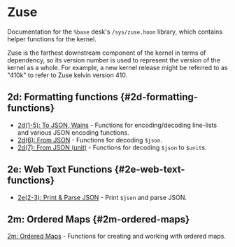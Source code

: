 # Zuse

Documentation for the `%base` desk's `/sys/zuse.hoon` library, which contains helper functions for the kernel.

Zuse is the farthest downstream component of the kernel in terms of dependency, so its version number is used to represent the version of the kernel as a whole. For example, a new kernel release might be referred to as "410k" to refer to Zuse kelvin version 410.

## 2d: Formatting functions {#2d-formatting-functions}

- [2d(1-5): To JSON, Wains](2d_1-5.md) - Functions for encoding/decoding line-lists and various JSON encoding functions.
- [2d(6): From JSON](2d_6.md) - Functions for decoding `$json`.
- [2d(7): From JSON (unit)](2d_7.md) - Functions for decoding `$json` to `$unit`s.

## 2e: Web Text Functions {#2e-web-text-functions}

- [2e(2-3): Print & Parse JSON](2e_2-3.md) - Print `$json` and parse JSON.

## 2m: Ordered Maps {#2m-ordered-maps}

[2m: Ordered Maps](2m.md) - Functions for creating and working with ordered maps.
